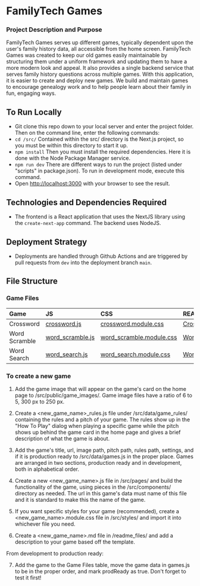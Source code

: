 # FamilyTech Games

### Project Description and Purpose

FamilyTech Games serves up different games, typically dependent upon the user's family history data, all accessible from the home screen. FamilyTech Games was created to keep our old games easily maintainable by structuring them under a uniform framework and updating them to have a more modern look and appeal. It also provides a single backend service that serves family history questions across multiple games. With this application, it is easier to create and deploy new games. We build and maintain games to encourage genealogy work and to help people learn about their family in fun, engaging ways.

## To Run Locally

- Git clone this repo down to your local server and enter the project folder. Then on the command line, enter the following commands:
- `cd /src/`
  Contained within the src/ directory is the Next.js project, so you must be within this directory to start it up.
- `npm install`
  Then you must install the required dependencies. Here it is done with the Node Package Manager service.
- `npm run dev`
  There are different ways to run the project (listed under "scripts" in package.json). To run in development mode, execute this command.
- Open [http://localhost:3000](http://localhost:3000) with your browser to see the result.

## Technologies and Dependencies Required

- The frontend is a React application that uses the NextJS library using the `create-next-app` command. The backend uses NodeJS.

## Deployment Strategy

- Deployments are handled through Github Actions and are triggered by pull requests from `dev` into the deployment branch `main`.

## File Structure

### Game Files

| Game          | JS                                               | CSS                                                               | README.md                                         |
| :------------ | :----------------------------------------------- | :---------------------------------------------------------------- | :------------------------------------------------ |
| Crossword     | [crossword.js](./src/pages/crossword.js)         | [crossword.module.css](./src/styles/crossword.module.css)         | [Crossword.md](./readme-files/Crossword.md)       |
| Word Scramble | [word_scramble.js](./src/pages/word_scramble.js) | [word_scramble.module.css](./src/styles/word_scramble.module.css) | [WordScramble.md](./readme-files/WordScramble.md) |
| Word Search   | [word_search.js](./src/pages/word_search.js)     | [word_search.module.css](./src/styles/word_search.module.css)     | [WordSearch.md](./readme-files/WordSearch.md)     |

### To create a new game

1. Add the game image that will appear on the game's card on the home page to /src/public/game_images/. Game image files have a ratio of 6 to 5, 300 px to 250 px.

2. Create a <new_game_name>\_rules.js file under /src/data/game_rules/ containing the rules and a pitch of your game. The rules show up in the "How To Play" dialog when playing a specific game while the pitch shows up behind the game card in the home page and gives a brief description of what the game is about.

3. Add the game's title, url, image path, pitch path, rules path, settings, and if it is production ready to /src/data/games.js in the proper place. Games are arranged in two sections, production ready and in development, both in alphabetical order.

4. Create a new <new_game_name>.js file in /src/pages/ and build the functionality of the game, using pieces in the /src/components/ directory as needed. The url in this game's data must name of this file and it is standard to make this the name of the game.

5. If you want specific styles for your game (recommended), create a <new_game_name>.module.css file in /src/styles/ and import it into whichever file you need.

6. Create a <new_game_name>.md file in /readme_files/ and add a description to your game based off the template.

From development to production ready:

7. Add the game to the Game Files table, move the game data in games.js to be in the proper order, and mark prodReady as true. Don't forget to test it first!
